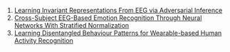 1. [Learning Invariant Representations From EEG via Adversarial Inference](https://ieeexplore.ieee.org/document/8981912/)
2. [Cross-Subject EEG-Based Emotion Recognition Through Neural Networks With Stratified Normalization](https://www.frontiersin.org/articles/10.3389/fnins.2021.626277/full)
3. [Learning Disentangled Behaviour Patterns for Wearable-based Human Activity Recognition](https://arxiv.org/abs/2202.07260)
